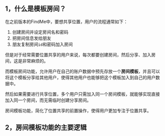 ## 1，什么是模板房间？

在之前版本的FindMe中，要想共享位置，用户的流程通常如下：

1. 创建房间并设定房间名和密码
2. 把房间信息发给朋友
3. 朋友复制房间`id`和密码加入房间

但是对于经常需要位置共享的用户来说，每次都要创建房间，然后分享、加入房间，这是非常麻烦的。

而模板房间功能，允许用户在自己的账户数据中预先存放一个**房间模板**，并且可以将这个模板分享给其他用户，使得其他用户也能够把这个模板加入到自己的用户数据中。

然后如果需要进行共享位置，多个用户只需加入同一个房间模板，就能够实现直接加入同一个房间，而无需临时创建分享房间。

房间模板功能，简化了位置共享的前置操作，使得用户更加专注于位置共享。

## 2，房间模板功能的主要逻辑